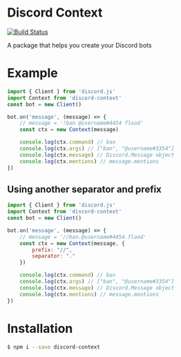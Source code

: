 # Discord Context
[![Build Status](https://travis-ci.com/WebD-EG/Discord-Context.svg?branch=master)](https://travis-ci.com/WebD-EG/Discord-Context)

A package that helps you create your Discord bots

# Example

```js
import { Client } from 'discord.js'
import Context from 'discord-context'
const bot = new Client()

bot.on('message', (message) => {
    // message = '!ban @username#4454 flood'
    const ctx = new Context(message)

    console.log(ctx.command) // ban
    console.log(ctx.args) // ["ban", "@username#3354"]
    console.log(ctx.message) // Discord.Message object
    console.log(ctx.mentions) // message.mentions
})
```

## Using another separator and prefix

```js
import { Client } from 'discord.js'
import Context from 'discord-context'
const bot = new Client()

bot.on('message', (message) => {
    // message = '//ban.@username#4454.flood'
    const ctx = new Context(message, {
        prefix: "//",
        separator: "."
    })

    console.log(ctx.command) // ban
    console.log(ctx.args) // ["ban", "@username#3354"]
    console.log(ctx.message) // Discord.Message object
    console.log(ctx.mentions) // message.mentions
})
```

# Installation
```bash
$ npm i --save discord-context
```
